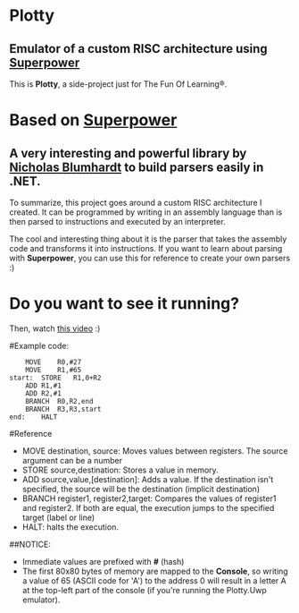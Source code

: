 # Plotty
## Emulator of a custom RISC architecture using [Superpower](https://github.com/nblumhardt/superpower)

This is **Plotty**, a side-project just for The Fun Of Learning®. 

# Based on [Superpower](https://github.com/nblumhardt/superpower)
## A very interesting and powerful library by [Nicholas Blumhardt](https://github.com/nblumhardt) to build parsers easily in .NET.

To summarize, this project goes around a custom RISC architecture I created. It can be programmed by writing in an assembly language than is then parsed to instructions and executed by an interpreter. 

The cool and interesting thing about it is the parser that takes the assembly code and transforms it into instructions. If you want to learn about parsing with **Superpower**, you can use this for reference to create your own parsers :)

# Do you want to see it running? 
Then, watch [this video](https://files.gitter.im/datalust/superpower/fotB/2018-01-03_11-49-25.mp4) :) 

#Example code:
```
	MOVE	R0,#27
	MOVE	R1,#65
start:	STORE	R1,0+R2
	ADD	R1,#1
	ADD	R2,#1
	BRANCH	R0,R2,end
	BRANCH	R3,R3,start
end:	HALT
```

#Reference
- MOVE destination, source: Moves values between registers. The source argument can be a number
- STORE source,destination: Stores a value in memory. 
- ADD source,value,[destination]: Adds a value. If the destination isn't specified, the source will be the destination (implicit destination)
- BRANCH register1, register2,target: Compares the values of register1 and register2. If both are equal, the execution jumps to the specified target (label or line)
- HALT: halts the execution.

##NOTICE: 
- Immediate values are prefixed with **#** (hash)
- The first 80x80 bytes of memory are mapped to the **Console**, so writing a value of 65 (ASCII code for 'A') to the address 0 will result in a letter A at the top-left part of the console (if you're running the Plotty.Uwp emulator).
